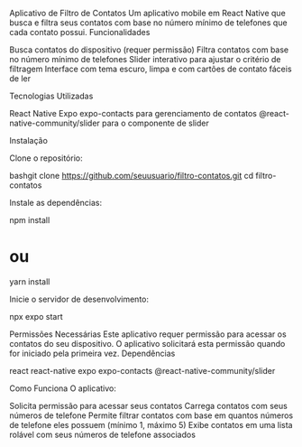 Aplicativo de Filtro de Contatos
Um aplicativo mobile em React Native que busca e filtra seus contatos com base no número mínimo de telefones que cada contato possui.
Funcionalidades

Busca contatos do dispositivo (requer permissão)
Filtra contatos com base no número mínimo de telefones
Slider interativo para ajustar o critério de filtragem
Interface com tema escuro, limpa e com cartões de contato fáceis de ler


Tecnologias Utilizadas

React Native
Expo
expo-contacts para gerenciamento de contatos
@react-native-community/slider para o componente de slider

Instalação

Clone o repositório:

bashgit clone https://github.com/seuusuario/filtro-contatos.git
cd filtro-contatos

Instale as dependências:

npm install
# ou
yarn install

Inicie o servidor de desenvolvimento:

npx expo start

Permissões Necessárias
Este aplicativo requer permissão para acessar os contatos do seu dispositivo. O aplicativo solicitará esta permissão quando for iniciado pela primeira vez.
Dependências

react
react-native
expo
expo-contacts
@react-native-community/slider

Como Funciona
O aplicativo:

Solicita permissão para acessar seus contatos
Carrega contatos com seus números de telefone
Permite filtrar contatos com base em quantos números de telefone eles possuem (mínimo 1, máximo 5)
Exibe contatos em uma lista rolável com seus números de telefone associados
